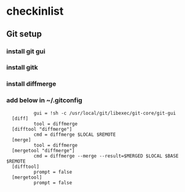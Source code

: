 # checkinlist

## Git setup
### install git gui
### install gitk
### install diffmerge

### add below in ~/.gitconfig
```  [alias]
          gui = !sh -c /usr/local/git/libexec/git-core/git-gui
  [diff]
          tool = diffmerge
  [difftool "diffmerge"]
          cmd = diffmerge $LOCAL $REMOTE
  [merge]
          tool = diffmerge
  [mergetool "diffmerge"]
          cmd = diffmerge --merge --result=$MERGED $LOCAL $BASE $REMOTE
  [difftool]
          prompt = false
  [mergetool]
          prompt = false
```
